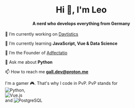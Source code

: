 <h1 align="center">Hi 🗽, I'm Leo</h1>
<h4 align="center">A nerd who develops everything from Germany</h4>

🔭 I’m currently working on [Daytistics](https://github.com/adf-tech/daytistics)

🌱 I’m currently learning **JavaScript, Vue & Data Science**

💚 I’m the Founder of [Adfectatio](https://github.com/adf-tech/)

💬 Ask me about **Python**

📫 How to reach me **gall.dev@proton.me**


I'm a gamer 🎮. That's why I code in PvP. 
PvP stands for  
![Python](https://img.shields.io/badge/-Python-3776AB?style=flat-square&logo=Python&logoColor=white),  
![Vue.js](https://img.shields.io/badge/-Vue.js-4FC08D?style=flat-square&logo=Vue.js&logoColor=white)  
 and  ![PostgreSQL](https://img.shields.io/badge/-PostgreSQL-336791?style=flat-square&logo=PostgreSQL&logoColor=white)

